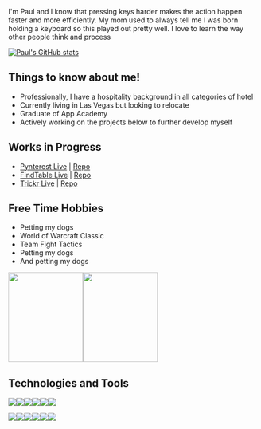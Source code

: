 I'm Paul and I know that pressing keys harder makes the action happen faster and more efficiently. 
My mom used to always tell me I was born holding a keyboard so this played out pretty well. I love to learn the way other people think and process 



[![Paul's GitHub stats](https://github-readme-stats.vercel.app/api?username=ohpaul28&theme=onedark)](https://github.com/ohpaul28/github-readme-stats)

## Things to know about me!
- Professionally, I have a hospitality background in all categories of hotel
- Currently living in Las Vegas but looking to relocate
- Graduate of App Academy
- Actively working on the projects below to further develop myself


## Works in Progress
- [Pynterest Live](aa-pynterest.herokuapp.com) | [Repo](https://github.com/ohpaul28/pynterest)
- [FindTable Live](find-table.herokuapp.com) | [Repo](https://github.com/willkee/FindTable)
- [Trickr Live](trickr.herokuapp.com) | [Repo](https://github.com/ohpaul28/Trickr)

## Free Time Hobbies
- Petting my dogs
- World of Warcraft Classic
- Team Fight Tactics
- Petting my dogs
- And petting my dogs

<img src="https://i.imgur.com/U44l0NV.jpg?1" style="height: 180px; width: 150px;"><img src="https://i.imgur.com/a1HNzNR.jpg?1" style="height: 180px; width: 150px;">


## Technologies and Tools

<img src="https://img.shields.io/badge/-Javascript-%233A3B3C?style=for-the-badge&logo=javascript"><img src="https://img.shields.io/badge/-HTML5-%233A3B3C?style=for-the-badge&logo=html5"><img src="https://img.shields.io/badge/-css3-%233A3B3C?style=for-the-badge&logo=css3"><img src="https://img.shields.io/badge/-React-%233A3B3C?style=for-the-badge&logo=react"><img src="https://img.shields.io/badge/-Redux-%233A3B3C?style=for-the-badge&logo=redux"><img src="https://img.shields.io/badge/-python-%233A3B3C?style=for-the-badge&logo=python">

<img src="https://img.shields.io/badge/-PostgreSQL-%233A3B3C?style=for-the-badge&logo=postgresql"><img src="https://img.shields.io/badge/-sequelize-%233A3B3C?style=for-the-badge&logo=sequelize"><img src="https://img.shields.io/badge/-flask-%233A3B3C?style=for-the-badge&logo=flask"><img src="https://img.shields.io/badge/-sqlalchemy-%233A3B3C?style=for-the-badge&logo=sqlalchemy"><img src="https://img.shields.io/badge/-express-%233A3B3C?style=for-the-badge&logo=express"><img src="https://img.shields.io/badge/-node.js-%233A3B3C?style=for-the-badge&logo=nodedotjs">
